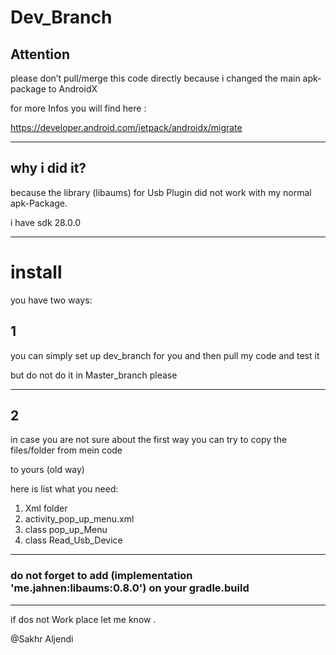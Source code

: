 # Dev_Branch

## Attention
please don’t pull/merge this code directly because i changed the main apk-package to AndroidX 

for more Infos you will find here  :
 

https://developer.android.com/jetpack/androidx/migrate 

---

## why i did it?

because the library (libaums) for Usb Plugin did not work with my normal apk-Package.

i have sdk 28.0.0


---

# install
you have two ways:
## 1
you can simply set up dev_branch for you and then pull my code and test it

but do not do it in Master_branch please

---
## 2
in case you are not sure about the first way you can try to copy the files/folder from mein code 

to yours  (old way)


here is list what you need:

1. Xml folder
2. activity_pop_up_menu.xml
3. class pop_up_Menu
4. class Read_Usb_Device

---

### do not forget to add (implementation 'me.jahnen:libaums:0.8.0') on your gradle.build 



---


 if dos not Work place let me know .

@Sakhr Aljendi
